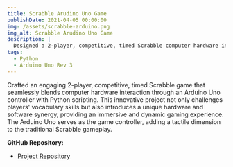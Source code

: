```yaml
---
title: Scrabble Arudino Uno Game
publishDate: 2021-04-05 00:00:00
img: /assets/scrabble-arduino.png
img_alt: Scrabble Arudino Uno Game
description: |
  Designed a 2-player, competitive, timed Scrabble computer hardware interactive game using an Arduino Controller and Python
tags:
  - Python  
  - Arduino Uno Rev 3
---
```


Crafted an engaging 2-player, competitive, timed Scrabble game that seamlessly blends computer hardware interaction through an Arduino Uno controller with Python scripting. This innovative project not only challenges players' vocabulary skills but also introduces a unique hardware and software synergy, providing an immersive and dynamic gaming experience. The Arduino Uno serves as the game controller, adding a tactile dimension to the traditional Scrabble gameplay. 

**GitHub Repository:**
- [Project Repository](https://github.com/amro2001/Book_Management_System)
